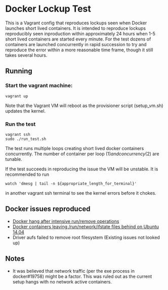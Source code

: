 Docker Lockup Test
==================

This is a Vagrant config that reproduces lockups seen when Docker launches short lived containers.
It is intended to reproduce lockups reproducibly seen inproduction within approximately 24 hours when 1-5 short lived containers are started every minute. 
For the test dozens of containers are launched concurrently in rapid succession to try and reproduce the error within a more reasonable time frame, though it still takes several hours.

Running
-------

### Start the vagrant machine:

```
vagrant up
```

Note that the Vagrant VM will reboot as the provisioner script (setup_vm.sh) updates the kernel.

### Run the test

```
vagrant ssh
sudo ./run_test.sh
```

The test runs multiple loops creating short lived docker containers concurrently.
The number of container per loop ($1) and concurrency ($2) are tunable.

If the test succeeds in reproducing the issue the VM will be unstable.
It is recommended to run 

```
watch 'dmesg | tail -n ${appropriate_length_for_terminal}'
```

in another vagrant ssh terminal to see the kernel errors before it chokes.

Docker issues reproduced
------------------------

- [Docker hang after intensive run/remove operations](https://github.com/docker/docker/issues/19758)
- [Docker containers leaving /run/network/ifstate files behind on Ubuntu 14.04](https://github.com/docker/docker/issues/22513)
- Driver aufs failed to remove root filesystem (Existing issues not looked up)

Notes
-----

- It was believed that network traffic (per the exe process in docker#19758) might be a factor.  This was ruled out as the current setup hangs with no network active containers.
